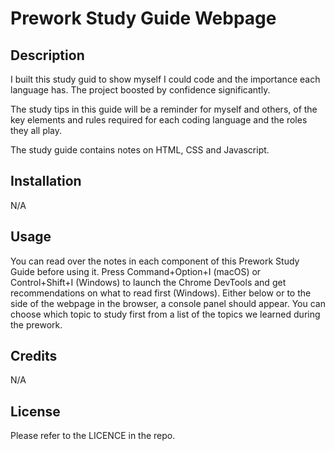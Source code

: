 # Prework Study Guide Webpage

## Description

I built this study guid to show myself I could code and the importance each language has.
The project boosted by confidence significantly. 

The study tips in this guide will be a reminder for myself and others, of the key elements and rules required for each coding language and the roles they all play.

The study guide contains notes on HTML, CSS and Javascript.

## Installation

N/A

## Usage

You can read over the notes in each component of this Prework Study Guide before using it. Press Command+Option+I (macOS) or Control+Shift+I (Windows) to launch the Chrome DevTools and get recommendations on what to read first (Windows). Either below or to the side of the webpage in the browser, a console panel should appear. You can choose which topic to study first from a list of the topics we learned during the prework.


## Credits

N/A

## License

Please refer to the LICENCE in the repo.


